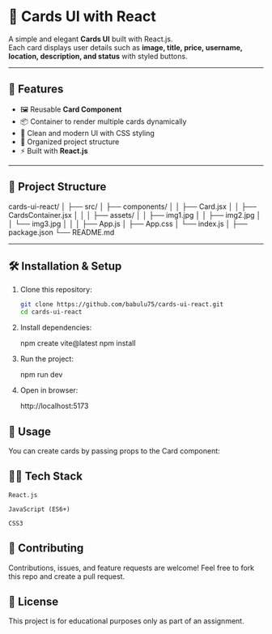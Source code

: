 # 📌 Cards UI with React

A simple and elegant **Cards UI** built with React.js.  
Each card displays user details such as **image, title, price, username, location, description, and status** with styled buttons.

---

## 🚀 Features
- 🖼️ Reusable **Card Component**
- 📦 Container to render multiple cards dynamically
- 🎨 Clean and modern UI with CSS styling
- 📁 Organized project structure
- ⚡ Built with **React.js**

---

## 📂 Project Structure
cards-ui-react/
│
├── src/
│ ├── components/
│ │ ├── Card.jsx
│ │ ├── CardsContainer.jsx
│ │
│ ├── assets/
│ │ ├── img1.jpg
│ │ ├── img2.jpg
│ │ └── img3.jpg
│ │
│ ├── App.js
│ ├── App.css
│ └── index.js
│
├── package.json
└── README.md


---

## 🛠️ Installation & Setup
1. Clone this repository:
   ```bash
   git clone https://github.com/babulu75/cards-ui-react.git
   cd cards-ui-react

2. Install dependencies:

    npm create vite@latest
    npm install


3. Run the project:

    npm run dev


4. Open in browser:

    http://localhost:5173

## 📖 Usage

You can create cards by passing props to the Card component:

<Card 
  image={img1}
  title="Film Director, Producer"
  price="$14/hour"
  username="Jeffrey Abrams, 51"
  location="New York, United States"
  description="Abrams was born in New York City and raised in Los Angeles."
  status="Online"
/>

## 🧑‍💻 Tech Stack

    React.js

    JavaScript (ES6+)

    CSS3

## 🤝 Contributing

Contributions, issues, and feature requests are welcome!
Feel free to fork this repo and create a pull request.

## 📜 License

This project is for educational purposes only as part of an assignment.

